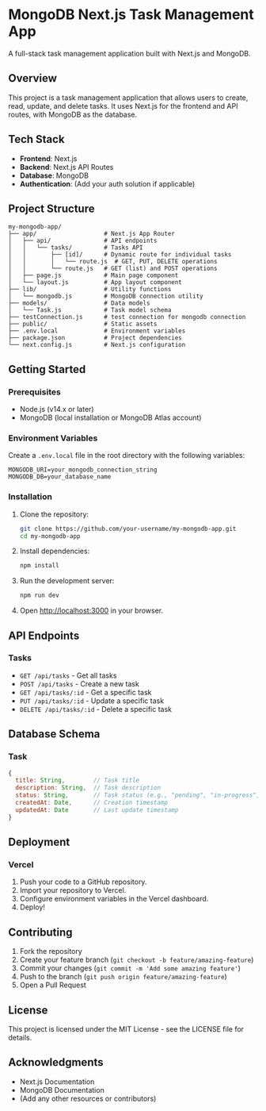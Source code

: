 # MongoDB Next.js Task Management App

A full-stack task management application built with Next.js and MongoDB.

## Overview

This project is a task management application that allows users to create, read, update, and delete tasks. It uses Next.js for the frontend and API routes, with MongoDB as the database.

## Tech Stack

- **Frontend**: Next.js
- **Backend**: Next.js API Routes
- **Database**: MongoDB
- **Authentication**: (Add your auth solution if applicable)

## Project Structure

```
my-mongodb-app/
├── app/                   # Next.js App Router
│   ├── api/               # API endpoints
│   │   └── tasks/         # Tasks API
│   │       ├── [id]/      # Dynamic route for individual tasks
│   │       │   └── route.js  # GET, PUT, DELETE operations
│   │       └── route.js   # GET (list) and POST operations
│   ├── page.js            # Main page component
│   └── layout.js          # App layout component
├── lib/                   # Utility functions
│   └── mongodb.js         # MongoDB connection utility
├── models/                # Data models
│   └── Task.js            # Task model schema
├── testConnection.js      # test connection for mongodb connection           
├── public/                # Static assets
├── .env.local             # Environment variables
├── package.json           # Project dependencies
└── next.config.js         # Next.js configuration
```

## Getting Started

### Prerequisites

- Node.js (v14.x or later)
- MongoDB (local installation or MongoDB Atlas account)

### Environment Variables

Create a `.env.local` file in the root directory with the following variables:

```
MONGODB_URI=your_mongodb_connection_string
MONGODB_DB=your_database_name
```

### Installation

1. Clone the repository:
   ```bash
   git clone https://github.com/your-username/my-mongodb-app.git
   cd my-mongodb-app
   ```

2. Install dependencies:
   ```bash
   npm install
   ```

3. Run the development server:
   ```bash
   npm run dev
   ```

4. Open [http://localhost:3000](http://localhost:3000) in your browser.

## API Endpoints

### Tasks

- `GET /api/tasks` - Get all tasks
- `POST /api/tasks` - Create a new task
- `GET /api/tasks/:id` - Get a specific task
- `PUT /api/tasks/:id` - Update a specific task
- `DELETE /api/tasks/:id` - Delete a specific task

## Database Schema

### Task

```javascript
{
  title: String,        // Task title
  description: String,  // Task description
  status: String,       // Task status (e.g., "pending", "in-progress", "completed")
  createdAt: Date,      // Creation timestamp
  updatedAt: Date       // Last update timestamp
}
```

## Deployment

### Vercel

1. Push your code to a GitHub repository.
2. Import your repository to Vercel.
3. Configure environment variables in the Vercel dashboard.
4. Deploy!

## Contributing

1. Fork the repository
2. Create your feature branch (`git checkout -b feature/amazing-feature`)
3. Commit your changes (`git commit -m 'Add some amazing feature'`)
4. Push to the branch (`git push origin feature/amazing-feature`)
5. Open a Pull Request

## License

This project is licensed under the MIT License - see the LICENSE file for details.

## Acknowledgments

- Next.js Documentation
- MongoDB Documentation
- (Add any other resources or contributors)
